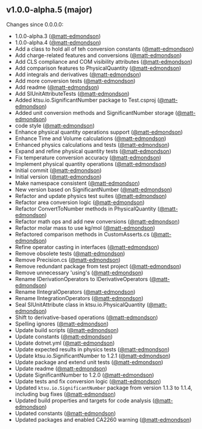 ## v1.0.0-alpha.5 (major)

Changes since 0.0.0.0:

- 1.0.0-alpha.3 ([@matt-edmondson](https://github.com/matt-edmondson))
- 1.0.0-alpha.4 ([@matt-edmondson](https://github.com/matt-edmondson))
- Add a class to hold all of teh conversion constants ([@matt-edmondson](https://github.com/matt-edmondson))
- Add charge-related features and conversions ([@matt-edmondson](https://github.com/matt-edmondson))
- Add CLS compliance and COM visibility attributes ([@matt-edmondson](https://github.com/matt-edmondson))
- Add comparison features to PhysicalQuantity ([@matt-edmondson](https://github.com/matt-edmondson))
- Add integrals and derivatives ([@matt-edmondson](https://github.com/matt-edmondson))
- Add more conversion tests ([@matt-edmondson](https://github.com/matt-edmondson))
- Add readme ([@matt-edmondson](https://github.com/matt-edmondson))
- Add SIUnitAttributeTests ([@matt-edmondson](https://github.com/matt-edmondson))
- Added ktsu.io.SignificantNumber package to Test.csproj ([@matt-edmondson](https://github.com/matt-edmondson))
- Added unit conversion methods and SignificantNumber storage ([@matt-edmondson](https://github.com/matt-edmondson))
- code style ([@matt-edmondson](https://github.com/matt-edmondson))
- Enhance physical quantity operations support ([@matt-edmondson](https://github.com/matt-edmondson))
- Enhance Time and Volume calculations ([@matt-edmondson](https://github.com/matt-edmondson))
- Enhanced physics calculations and tests ([@matt-edmondson](https://github.com/matt-edmondson))
- Expand and refine physical quantity tests ([@matt-edmondson](https://github.com/matt-edmondson))
- Fix temperature conversion accuracy ([@matt-edmondson](https://github.com/matt-edmondson))
- Implement physical quantity operations ([@matt-edmondson](https://github.com/matt-edmondson))
- Initial commit ([@matt-edmondson](https://github.com/matt-edmondson))
- Initial version ([@matt-edmondson](https://github.com/matt-edmondson))
- Make namespace consistent ([@matt-edmondson](https://github.com/matt-edmondson))
- New version based on SignificantNumber ([@matt-edmondson](https://github.com/matt-edmondson))
- Refactor and update physics test suites ([@matt-edmondson](https://github.com/matt-edmondson))
- Refactor area conversion logic ([@matt-edmondson](https://github.com/matt-edmondson))
- Refactor ConvertToNumber methods in PhysicalQuantity ([@matt-edmondson](https://github.com/matt-edmondson))
- Refactor math ops and add new conversions ([@matt-edmondson](https://github.com/matt-edmondson))
- Refactor molar mass to use kg/mol ([@matt-edmondson](https://github.com/matt-edmondson))
- Refactored comparison methods in CustomAsserts.cs ([@matt-edmondson](https://github.com/matt-edmondson))
- Refine operator casting in interfaces ([@matt-edmondson](https://github.com/matt-edmondson))
- Remove obsolete tests ([@matt-edmondson](https://github.com/matt-edmondson))
- Remove Precision.cs ([@matt-edmondson](https://github.com/matt-edmondson))
- Remove redundant package from test project ([@matt-edmondson](https://github.com/matt-edmondson))
- Remove unnecessary 'using's ([@matt-edmondson](https://github.com/matt-edmondson))
- Rename IDerivationOperators to IDerivativeOperators ([@matt-edmondson](https://github.com/matt-edmondson))
- Rename IIntegralOperators ([@matt-edmondson](https://github.com/matt-edmondson))
- Rename IIntegrationOperators ([@matt-edmondson](https://github.com/matt-edmondson))
- Seal SIUnitAttribute class in ktsu.io.PhysicalQuantity ([@matt-edmondson](https://github.com/matt-edmondson))
- Shift to derivative-based operations ([@matt-edmondson](https://github.com/matt-edmondson))
- Spelling ignores ([@matt-edmondson](https://github.com/matt-edmondson))
- Update build scripts ([@matt-edmondson](https://github.com/matt-edmondson))
- Update constants ([@matt-edmondson](https://github.com/matt-edmondson))
- Update dotnet.yml ([@matt-edmondson](https://github.com/matt-edmondson))
- Update expected results in physics tests ([@matt-edmondson](https://github.com/matt-edmondson))
- Update ktsu.io.SignificantNumber to 1.2.1 ([@matt-edmondson](https://github.com/matt-edmondson))
- Update package and extend unit tests ([@matt-edmondson](https://github.com/matt-edmondson))
- Update readme ([@matt-edmondson](https://github.com/matt-edmondson))
- Update SignificantNumber to 1.2.0 ([@matt-edmondson](https://github.com/matt-edmondson))
- Update tests and fix conversion logic ([@matt-edmondson](https://github.com/matt-edmondson))
- Updated `ktsu.io.SignificantNumber` package from version 1.1.3 to 1.1.4, including bug fixes ([@matt-edmondson](https://github.com/matt-edmondson))
- Updated build properties and targets for code analysis ([@matt-edmondson](https://github.com/matt-edmondson))
- Updated constants ([@matt-edmondson](https://github.com/matt-edmondson))
- Updated packages and enabled CA2260 warning ([@matt-edmondson](https://github.com/matt-edmondson))


